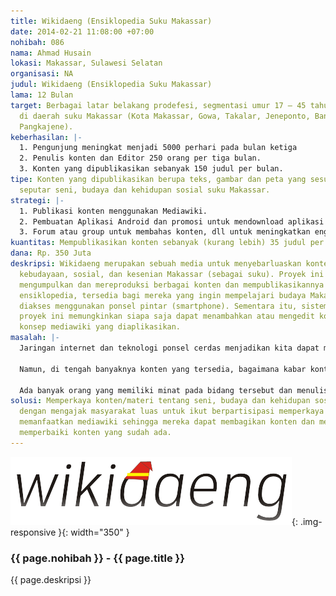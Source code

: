 ```yaml
---
title: Wikidaeng (Ensiklopedia Suku Makassar)
date: 2014-02-21 11:08:00 +07:00
nohibah: 086
nama: Ahmad Husain
lokasi: Makassar, Sulawesi Selatan
organisasi: NA
judul: Wikidaeng (Ensiklopedia Suku Makassar)
lama: 12 Bulan
target: Berbagai latar belakang prodefesi, segmentasi umur 17 – 45 tahun. Lokasi pengguna
  di daerah suku Makassar (Kota Makassar, Gowa, Takalar, Jeneponto, Bantaeng, Maros,
  Pangkajene).
keberhasilan: |-
  1. Pengunjung meningkat menjadi 5000 perhari pada bulan ketiga
  2. Penulis konten dan Editor 250 orang per tiga bulan.
  3. Konten yang dipublikasikan sebanyak 150 judul per bulan.
tipe: Konten yang dipublikasikan berupa teks, gambar dan peta yang sesuai dengan materi
  seputar seni, budaya dan kehidupan sosial suku Makassar.
strategi: |-
  1. Publikasi konten menggunakan Mediawiki.
  2. Pembuatan Aplikasi Android dan promosi untuk mendownload aplikasi tersebut.
  3. Forum atau group untuk membahas konten, dll untuk meningkatkan engagement antar pengguna (online dan offline)
kuantitas: Mempublikasikan konten sebanyak (kurang lebih) 35 judul per minggu.
dana: Rp. 350 Juta
deskripsi: Wikidaeng merupakan sebuah media untuk menyebarluaskan konten lokal berupa
  kebudayaan, sosial, dan kesenian Makassar (sebagai suku). Proyek ini bertujuan untuk
  mengumpulkan dan mereproduksi berbagai konten dan mempublikasikannya dalam bentuk
  ensiklopedia, tersedia bagi mereka yang ingin mempelajari budaya Makassar dan dapat
  diakses menggunakan ponsel pintar (smartphone). Sementara itu, sistem yang dijalankan
  proyek ini memungkinkan siapa saja dapat menambahkan atau mengedit konten sebagaimana
  konsep mediawiki yang diaplikasikan.
masalah: |-
  Jaringan internet dan teknologi ponsel cerdas menjadikan kita dapat memanfaatkan ponsel cerdas dengan jaringan internet untuk mendapatkan konten yang sesuai dengan keinginan,minat atau kebutuhan. Bukan hanya mendapatkan konten akan tetapi interaktifitas internet memungkinkan pengguna berbagi atau mempublikasikan konten.

  Namun, di tengah banyaknya konten yang tersedia, bagaimana kabar konten lokal yang fokus membahas persoalan seni, budaya, dan kehidupan sosial suku Makassar?

  Ada banyak orang yang memiliki minat pada bidang tersebut dan menuliskan pengetahuan mereka melalui forum, blog/website atau bahkan di media online, Namun apakah konten yang mereka publikasikan dapat dijangkau masyarakat luas? Kenapa konten tersebut tidak disatukan pada satu wadah saja dan wadah atau media tersebut didukung bersama untuk menjangkau sebanyak mungkin pengguna internet?
solusi: Memperkaya konten/materi tentang seni, budaya dan kehidupan sosial suku Makassar
  dengan mengajak masyarakat luas untuk ikut berpartisipasi memperkaya konten. Kami
  memanfaatkan mediawiki sehingga mereka dapat membagikan konten dan mengedit atau
  memperbaiki konten yang sudah ada.
---
```


![086](/static/img/hibahcms/086.png){: .img-responsive }{: width="350" }

### {{ page.nohibah }} - {{ page.title }}

{{ page.deskripsi }}
